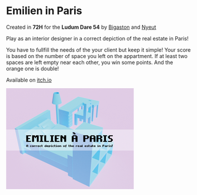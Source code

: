 # Emilien in Paris
Created in **72H** for the **Ludum Dare 54** by [Bigaston](https://bigaston.itch.io) and [Nyeut](https://nyeut.itch.io)

Play as an interior designer in a correct depiction of the real estate in Paris!

You have to fullfill the needs of the your client but keep it simple! Your score is based on the number of space you left on the appartment. If at least two spaces are left empty near each other, you win some points. And the orange one is double!

Available on [itch.io](https://sleepyilve.itch.io/emilien-in-paris)

![Cover](./.github/Cover.png)